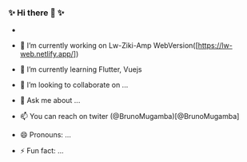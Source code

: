 ### ✨ Hi there 👋 ✨  

 
- 

- 🔭 I’m currently working on Lw-Ziki-Amp WebVersion([https://lw-web.netlify.app/])
- 🌱 I’m currently learning Flutter, Vuejs
- 👯 I’m looking to collaborate on ...
- 💬 Ask me about ...
- 📫 You can reach on twiter (@BrunoMugamba)[@BrunoMugamba]
- 😄 Pronouns: ...
- ⚡ Fun fact: ...
